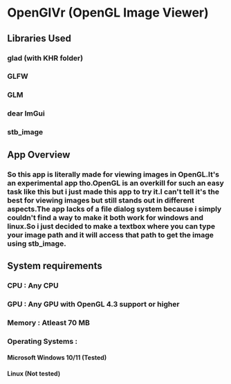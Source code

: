 # OpenGIVr (OpenGL Image Viewer)
## Libraries Used
### glad (with KHR folder)
### GLFW
### GLM
### dear ImGui
### stb_image
## App Overview
### So this app is literally made for viewing images in OpenGL.It's an experimental app tho.OpenGL is an overkill for such an easy task like this but i just made this app to try it.I can't tell it's the best for viewing images but still stands out in different aspects.The app lacks of a file dialog system because i simply couldn't find a way to make it both work for windows and linux.So i just decided to make a textbox where you can type your image path and it will access that path to get the image using stb_image.
## System requirements
### CPU : Any CPU
### GPU : Any GPU with OpenGL 4.3 support or higher
### Memory : Atleast 70 MB
### Operating Systems :
#### Microsoft Windows 10/11 (Tested)
#### Linux (Not tested)
